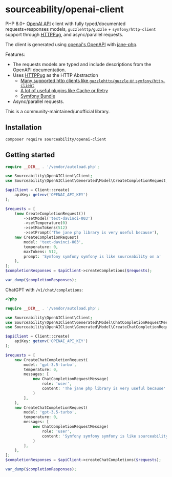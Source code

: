 # sourceability/openai-client

PHP 8.0+ [OpenAI API][openai_api] client with fully typed/documented requests+responses models,
`guzzlehttp/guzzle` + `symfony/http-client` support through [HTTPPug][httplug], and async/parallel requests.

The client is generated using [openai's OpenAPI][openai_openapi] with [jane-php][janephp].

Features:
- The requests models are typed and include descriptions from the OpenAPI documentation.
- Uses [HTTPPug][httplug] as the HTTP Abstraction
  - [Many supported http clients like `guzzlehttp/guzzle` or `symfony/http-client`][httplug_adapters]
  - [A lot of useful plugins like Cache or Retry][httplug_plugins]
  - [Symfony Bundle][httplug_sf_bundle]
- Async/parallel requests.

This is a community-maintained/unofficial library.

## Installation

```
composer require sourceability/openai-client
```

## Getting started

```php
require __DIR__ . '/vendor/autoload.php';

use Sourceability\OpenAIClient\Client;
use Sourceability\OpenAIClient\Generated\Model\CreateCompletionRequest;

$apiClient = Client::create(
    apiKey: getenv('OPENAI_API_KEY')
);

$requests = [
    (new CreateCompletionRequest())
        ->setModel('text-davinci-003')
        ->setTemperature(0)
        ->setMaxTokens(512)
        ->setPrompt('The jane php library is very useful because'),
    new CreateCompletionRequest(
        model: 'text-davinci-003',
        temperature: 0,
        maxTokens: 512,
        prompt: 'Symfony symfony symfony is like sourceability on a'
    ),
];
$completionResponses = $apiClient->createCompletions($requests);

var_dump($completionResponses);
```

ChatGPT with `/v1/chat/completions`:
```php
<?php

require __DIR__ . '/vendor/autoload.php';

use Sourceability\OpenAIClient\Client;
use Sourceability\OpenAIClient\Generated\Model\ChatCompletionRequestMessage;
use Sourceability\OpenAIClient\Generated\Model\CreateChatCompletionRequest;

$apiClient = Client::create(
    apiKey: getenv('OPENAI_API_KEY')
);

$requests = [
    new CreateChatCompletionRequest(
        model: 'gpt-3.5-turbo',
        temperature: 0,
        messages: [
            new ChatCompletionRequestMessage(
                role: 'user',
                content: 'The jane php library is very useful because'
            )
        ],
    ),
    new CreateChatCompletionRequest(
        model: 'gpt-3.5-turbo',
        temperature: 0,
        messages: [
            new ChatCompletionRequestMessage(
                role: 'user',
                content: 'Symfony symfony symfony is like sourceability on a'
            )
        ],
    ),
];
$completionResponses = $apiClient->createChatCompletions($requests);

var_dump($completionResponses);
```

[janephp]: https://github.com/janephp/janephp
[openai_api]: https://platform.openai.com/docs/
[openai_openapi]: https://github.com/openai/openai-openapi
[httplug]: http://httplug.io
[httplug_adapters]: https://docs.php-http.org/en/latest/clients.html
[httplug_plugins]: https://docs.php-http.org/en/latest/plugins/index.html
[httplug_sf_bundle]: https://docs.php-http.org/en/latest/integrations/symfony-bundle.html
